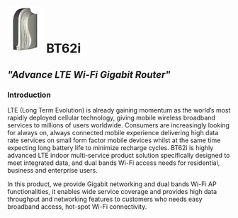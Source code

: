 # <img src="cpe_dev.jpg" width="81" height="104"> BT62i 
## <i>"Advance LTE Wi-Fi Gigabit Router"</i>


### Introduction 

  LTE (Long Term Evolution) is already gaining momentum as the world’s most rapidly deployed cellular technology, giving mobile wireless broadband services to millions of users worldwide. Consumers are increasingly looking for always on, always connected mobile experience delivering high data rate services on small form factor mobile devices whilst at the same time expecting long battery life to minimize recharge cycles. 
BT62i is highly advanced LTE indoor multi-service product solution specifically designed to meet integrated data, and dual bands Wi-Fi access needs for residential, business and enterprise users. 

In this product, we provide Gigabit networking and dual bands Wi-Fi AP functionalities, it enables wide service coverage and provides high data throughput and networking features to customers who needs easy broadband access, hot-spot Wi-Fi connectivity.

